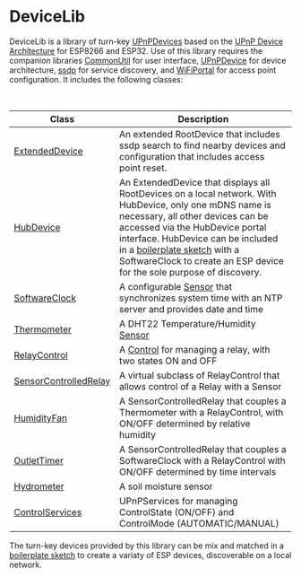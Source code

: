# DeviceLib
DeviceLib is a library of turn-key [UPnPDevices](https://github.com/dltoth/UPnPDevice) based on the [UPnP Device Architecture](http://upnp.org/specs/arch/UPnP-arch-DeviceArchitecture-v1.1.pdf) for ESP8266 and ESP32. Use of this library requires the companion libraries [CommonUtil](https://github.com/dltoth/CommonUtil) for user interface, [UPnPDevice](https://github.com/dltoth/UPnPDevice) for device architecture, [ssdp](https://github.com/dltoth/ssdp) for service discovery, and [WiFiPortal](https://github.com/dltoth/WiFiPortal) for access point configuration. It includes the following classes:
&nbsp;

&nbsp;

|Class|Description|
|---|---|
|[ExtendedDevice](https://github.com/dltoth/DeviceLib/blob/main/src/ExtendedDevice.h) |An extended RootDevice that includes ssdp search to find nearby devices and configuration that includes access point reset.
|[HubDevice](https://github.com/dltoth/DeviceLib/blob/main/src/HubDevice.h) |An ExtendedDevice that displays all RootDevices on a local network. With HubDevice, only one mDNS name is necessary, all other devices can be accessed via the HubDevice portal interface. HubDevice can be included in a [boilerplate sketch](https://github.com/dltoth/DeviceLib/blob/main/examples/HubDevice/HubDevice.ino) with a SoftwareClock to create an ESP device for the sole purpose of discovery.
|[SoftwareClock](https://github.com/dltoth/DeviceLib/blob/main/src/SoftwareClock.h) | A configurable [Sensor](https://github.com/dltoth/UPnPDevice/blob/main/src/SensorDevice.h) that synchronizes system time with an NTP server and provides date and time|
|[Thermometer](https://github.com/dltoth/DeviceLib/blob/main/src/Thermometer.h)|A DHT22 Temperature/Humidity [Sensor](https://github.com/dltoth/UPnPDevice/blob/main/src/SensorDevice.h)|
|[RelayControl](https://github.com/dltoth/DeviceLib/blob/main/src/RelayControl.h)|A [Control](https://github.com/dltoth/UPnPDevice/blob/main/src/Control.h) for managing a relay, with two states ON and OFF|
|[SensorControlledRelay](https://github.com/dltoth/DeviceLib/blob/main/src/SensorControlledRelay.h)|A virtual subclass of RelayControl that allows control of a Relay with a Sensor|
|[HumidityFan](https://github.com/dltoth/DeviceLib/blob/main/src/HumidityFan.h)|A SensorControlledRelay that couples a Thermometer with a RelayControl, with ON/OFF determined by relative humidity|
|[OutletTimer](https://github.com/dltoth/DeviceLib/blob/main/src/OutletTimer.h)|A SensorControlledRelay that couples a SoftwareClock with a RelayControl with ON/OFF determined by time intervals|
|[Hydrometer](https://github.com/dltoth/DeviceLib/blob/main/src/Hydrometer.h)|A soil moisture sensor|
|[ControlServices](https://github.com/dltoth/DeviceLib/blob/main/src/ControlServices.h)|UPnPServices for managing ControlState (ON/OFF) and ControlMode (AUTOMATIC/MANUAL)|

The turn-key devices provided by this library can be mix and matched in a [boilerplate sketch]() to create a variaty of ESP devices, discoverable on a local network.
